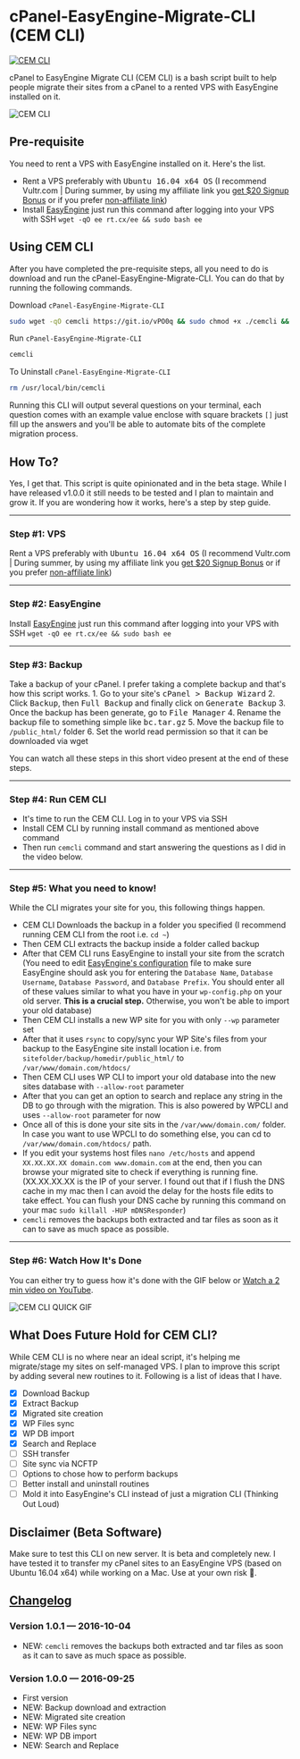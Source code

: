 # cPanel-EasyEngine-Migrate-CLI (CEM CLI)

[![CEM CLI](https://img.shields.io/badge/Built%20For%20WordPress-%E2%93%A6-lightgrey.svg?style=flat-square)](https://labs.ahmadawais.com/cem-cli/)

cPanel to EasyEngine Migrate CLI (CEM CLI) is a bash script built to help people migrate their sites from a cPanel to a rented VPS with EasyEngine installed on it.

![CEM CLI](https://i.imgur.com/y5BKyPF.png) 

## Pre-requisite
You need to rent a VPS with EasyEngine installed on it. Here's the list.

- Rent a VPS preferably with <kbd>Ubuntu 16.04 x64 OS</kbd> (I recommend Vultr.com | During summer, by using my affiliate link you [get $20 Signup Bonus](http://www.vultr.com/?ref=6942485-3B) or if you prefer [non-affiliate link](http://www.vultr.com/))
- Install [EasyEngine](https://easyengine.io/) just run this command after logging into your VPS with SSH `wget -qO ee rt.cx/ee && sudo bash ee`

## Using CEM CLI
After you have completed the pre-requisite steps, all you need to do is download and run the cPanel-EasyEngine-Migrate-CLI. You can do that by running the following commands.

Download `cPanel-EasyEngine-Migrate-CLI`

```bash
sudo wget -qO cemcli https://git.io/vPO0q && sudo chmod +x ./cemcli && sudo install ./cemcli /usr/local/bin/cemcli
```

Run `cPanel-EasyEngine-Migrate-CLI`

```bash
cemcli
```

To Uninstall `cPanel-EasyEngine-Migrate-CLI`

```bash
rm /usr/local/bin/cemcli
```

Running this CLI will output several questions on your terminal, each question comes with an example value enclose with square brackets `[]` just fill up the answers and you'll be able to automate bits of the complete migration process.

## How To?
Yes, I get that. This script is quite opinionated and in the beta stage. While I have released v1.0.0 it still needs to be tested and I plan to maintain and grow it. If you are wondering how it works, here's a step by step guide.

---

### Step #1: VPS

Rent a VPS preferably with <kbd>Ubuntu 16.04 x64 OS</kbd> (I recommend Vultr.com | During summer, by using my affiliate link you [get $20 Signup Bonus](http://www.vultr.com/?ref=6942485-3B) or if you prefer [non-affiliate link](http://www.vultr.com/))

---

### Step #2: EasyEngine 

Install [EasyEngine](https://easyengine.io/) just run this command after logging into your VPS with SSH `wget -qO ee rt.cx/ee && sudo bash ee`

---

### Step #3: Backup

Take a backup of your cPanel. I prefer taking a complete backup and that's how this script works. 1. Go to your site's  <kbd>cPanel > Backup Wizard</kbd> 
2. Click <kbd>Backup</kbd>, then <kbd>Full Backup</kbd> and finally click on <kbd>Generate Backup</kbd>
3. Once the backup has been generate, go to <kbd>File Manager</kbd>
4. Rename the backup file to something simple like <kbd>bc.tar.gz</kbd>
5. Move the backup file to `/public_html/` folder
6. Set the world read permission so that it can be downloaded via wget

You can watch all these steps in this short video present at the end of these steps.

---

### Step #4: Run CEM CLI

- It's time to run the CEM CLI. Log in to your VPS via SSH
- Install CEM CLI by running install command as mentioned above command
- Then run `cemcli` command and start answering the questions as I did in the video below.

---

### Step #5: What you need to know!

While the CLI migrates your site for you, this following things happen. 
- CEM CLI Downloads the backup in a folder you specified (I recommend running CEM CLI from the root i.e. `cd ~`)
- Then CEM CLI extracts the backup inside a folder called backup
- After that CEM CLI runs EasyEngine to install your site from the scratch (You need to edit [EasyEngine's configuration](https://easyengine.io/docs/config/) file to make sure EasyEngine should ask you for entering the `Database Name`, `Database Username`, `Database Password`, and `Database Prefix`. You should enter all of these values similar to what you have in your `wp-config.php` on your old server. **This is a crucial step.** Otherwise, you won't be able to import your old database)
- Then CEM CLI installs a new WP site for you with only `--wp` parameter set 
- After that it uses `rsync` to copy/sync your WP Site's files from your backup to the EasyEngine site install location i.e. from `sitefolder/backup/homedir/public_html/` to `/var/www/domain.com/htdocs/`
- Then CEM CLI uses WP CLI to import your old database into the new sites database with `--allow-root` parameter
- After that you can get an option to search and replace any string in the DB to go through with the migration. This is also powered by WPCLI and uses `--allow-root` parameter for now
- Once all of this is done your site sits in the `/var/www/domain.com/` folder. In case you want to use WPCLI to do something else, you can cd to `/var/www/domain.com/htdocs/` path.
- If you edit your systems host files `nano /etc/hosts` and append `XX.XX.XX.XX domain.com www.domain.com` at the end, then you can browse your migrated site to check if everything is running fine. (XX.XX.XX.XX is the IP of your server. I found out that if I flush the DNS cache in my mac then I can avoid the delay for the hosts file edits to take effect. You can flush your DNS cache by running this command on your mac `sudo killall -HUP mDNSResponder`)
- `cemcli` removes the backups both extracted and tar files as soon as it can to save as much space as possible.

---

### Step #6: Watch How It's Done

You can either try to guess how it's done with the GIF below or [Watch a 2 min video on YouTube](https://youtu.be/iTnazXPVplE).

![CEM CLI QUICK GIF](https://i.imgur.com/JnRdWHs.gif)

## What Does Future Hold for CEM CLI?

While CEM CLI is no where near an ideal script, it's helping me migrate/stage my sites on self-managed VPS. I plan to improve this script by adding several new routines to it. Following is a list of ideas that I have. 

- [x] Download Backup
- [x] Extract Backup
- [x] Migrated site creation
- [x] WP Files sync
- [x] WP DB import
- [x] Search and Replace
- [ ] SSH transfer
- [ ] Site sync via NCFTP
- [ ] Options to chose how to perform backups
- [ ] Better install and uninstall routines
- [ ] Mold it into EasyEngine's CLI instead of just a migration CLI (Thinking Out Loud)

## Disclaimer (Beta Software)
Make sure to test this CLI on new server. It is beta and completely new. I have tested it to transfer my cPanel sites to an EasyEngine VPS (based on Ubuntu 16.04  x64) while working on a Mac. Use at your own risk 🤔.

## [Changelog](https://github.com/ahmadawais/cPanel-EasyEngine-Migrate-CLI/blob/master/CHANGELOG.md)

### Version 1.0.1 — 2016-10-04
- NEW: `cemcli` removes the backups both extracted and tar files as soon as it can to save as much space as possible.

### Version 1.0.0 — 2016-09-25
- First version
- NEW: Backup download and extraction
- NEW: Migrated site creation
- NEW: WP Files sync
- NEW: WP DB import
- NEW: Search and Replace


